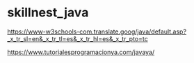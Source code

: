 # skillnest_java

https://www-w3schools-com.translate.goog/java/default.asp?_x_tr_sl=en&_x_tr_tl=es&_x_tr_hl=es&_x_tr_pto=tc

https://www.tutorialesprogramacionya.com/javaya/

